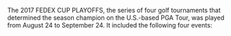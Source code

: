 The 2017 FEDEX CUP PLAYOFFS, the series of four golf tournaments that determined the season champion on the U.S.-based PGA Tour, was played from August 24 to September 24. It included the following four events:

